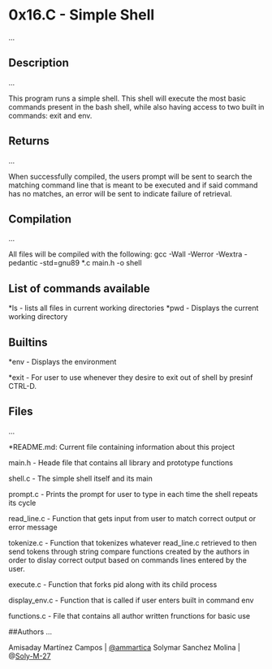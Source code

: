 # 0x16.C - Simple Shell
...

## Description
...

This program runs a simple shell. This shell will
execute the most basic commands present in the bash
shell, while also having access to two built in commands:
exit and env.

## Returns
...

When successfully compiled, the users prompt will be sent
to search the matching command line that is meant to be
executed and if said command has no matches, an error will
be sent to indicate failure of retrieval.

## Compilation
...

All files will be compiled with the following:
gcc -Wall -Werror -Wextra -pedantic -std=gnu89 *.c main.h -o shell

## List of commands available

*ls - lists all files in current working directories
*pwd - Displays the current working directory

## Builtins

*env - Displays the environment

*exit - For user to use whenever they desire to exit out of shell
by presinf CTRL-D.

## Files
...

*README.md: Current file containing information about this project

main.h - Heade file that contains all library and prototype functions

shell.c - The simple shell itself and its main

prompt.c - Prints the prompt for user to type in each time the shell
repeats its cycle

read_line.c - Function that gets input from user to match correct output
or error message

tokenize.c - Function that tokenizes whatever read_line.c retrieved to then
send tokens through string compare functions created by the authors in order
to dislay correct output based on commands lines entered by the user.

execute.c - Function that forks pid along with its child process

display_env.c - Function that is called if user enters built in command env

functions.c - File that contains all author written frunctions for basic use


##Authors
...

Amisaday Martínez Campos | [@ammartica](https://github.com/ammartica)
Solymar Sanchez Molina | @[Soly-M-27](https://github.com/Soly-M-27)
